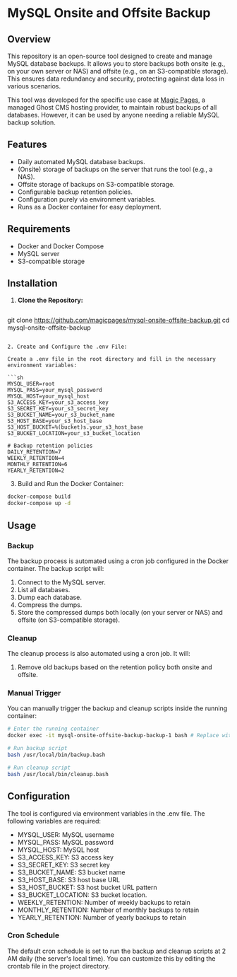 # MySQL Onsite and Offsite Backup

## Overview

This repository is an open-source tool designed to create and manage MySQL database backups. It allows you to store backups both onsite (e.g., on your own server or NAS) and offsite (e.g., on an S3-compatible storage). This ensures data redundancy and security, protecting against data loss in various scenarios.

This tool was developed for the specific use case at [Magic Pages](https://magicpages.com), a managed Ghost CMS hosting provider, to maintain robust backups of all databases. However, it can be used by anyone needing a reliable MySQL backup solution.

## Features

- Daily automated MySQL database backups.
- (Onsite) storage of backups on the server that runs the tool (e.g., a NAS).
- Offsite storage of backups on S3-compatible storage.
- Configurable backup retention policies.
- Configuration purely via environment variables.
- Runs as a Docker container for easy deployment.

## Requirements

- Docker and Docker Compose
- MySQL server
- S3-compatible storage

## Installation

1. **Clone the Repository:**

   ```sh
  git clone https://github.com/magicpages/mysql-onsite-offsite-backup.git
  cd mysql-onsite-offsite-backup
  ```

2. Create and Configure the .env File:

Create a .env file in the root directory and fill in the necessary environment variables:

```sh
MYSQL_USER=root
MYSQL_PASS=your_mysql_password
MYSQL_HOST=your_mysql_host
S3_ACCESS_KEY=your_s3_access_key
S3_SECRET_KEY=your_s3_secret_key
S3_BUCKET_NAME=your_s3_bucket_name
S3_HOST_BASE=your_s3_host_base
S3_HOST_BUCKET=%(bucket)s.your_s3_host_base
S3_BUCKET_LOCATION=your_s3_bucket_location

# Backup retention policies
DAILY_RETENTION=7
WEEKLY_RETENTION=4
MONTHLY_RETENTION=6
YEARLY_RETENTION=2
```

3. Build and Run the Docker Container:

```sh
docker-compose build
docker-compose up -d
```

## Usage

### Backup
The backup process is automated using a cron job configured in the Docker container. The backup script will:

1. Connect to the MySQL server.
2. List all databases.
3. Dump each database.
4. Compress the dumps.
5. Store the compressed dumps both locally (on your server or NAS) and offsite (on S3-compatible storage).

### Cleanup
The cleanup process is also automated using a cron job. It will:

1. Remove old backups based on the retention policy both onsite and offsite.

### Manual Trigger
You can manually trigger the backup and cleanup scripts inside the running container:

```sh
# Enter the running container
docker exec -it mysql-onsite-offsite-backup-backup-1 bash # Replace with your container name

# Run backup script
bash /usr/local/bin/backup.bash

# Run cleanup script
bash /usr/local/bin/cleanup.bash
```

## Configuration
The tool is configured via environment variables in the .env file. The following variables are required:

- MYSQL_USER: MySQL username
- MYSQL_PASS: MySQL password
- MYSQL_HOST: MySQL host
- S3_ACCESS_KEY: S3 access key
- S3_SECRET_KEY: S3 secret key
- S3_BUCKET_NAME: S3 bucket name
- S3_HOST_BASE: S3 host base URL
- S3_HOST_BUCKET: S3 host bucket URL pattern
- S3_BUCKET_LOCATION: S3 bucket location.
- WEEKLY_RETENTION: Number of weekly backups to retain
- MONTHLY_RETENTION: Number of monthly backups to retain
- YEARLY_RETENTION: Number of yearly backups to retain

### Cron Schedule
The default cron schedule is set to run the backup and cleanup scripts at 2 AM daily (the server's local time). You can customize this by editing the crontab file in the project directory.